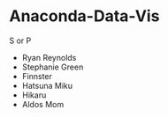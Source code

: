 # Anaconda-Data-Vis

S or P 
 - Ryan Reynolds
 - Stephanie Green
 - Finnster
 - Hatsuna Miku
 - Hikaru
 - Aldos Mom
